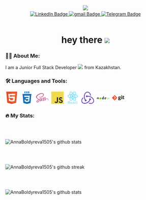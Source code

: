 <div id="header" align="center">
  <img src="https://media0.giphy.com/media/paTz7UZbPfTZFRYnnB/giphy.gif" width="150"/>
</div>

<div id="badges" align="center">
  <a href="https://www.linkedin.com/in/anna-boldyreva-618aa1104/" target="_blank">
    <img src="https://img.shields.io/badge/LinkedIn-blue?style=for-the-badge&logo=linkedin&logoColor=white" alt="LinkedIn Badge"/>
  </a>
  <a href="mailto:hannabl1988@gmail.com" target="_blank">
    <img src="https://img.shields.io/badge/gmail-red?style=for-the-badge&logo=gmail&logoColor=white" alt="gmail Badge"/>
  </a>
  <a href="https://t.me/Anya_Boldyreva" target="_blank">
    <img src="https://img.shields.io/badge/Telegram-blue?style=for-the-badge&logo=telegram&logoColor=white" alt="Telegram Badge"/>
  </a>

</div>
<div align="center">
<img src="https://komarev.com/ghpvc/?username=AnnaBoldyreva1505&style=flat-square&color=blue" alt=""/>
</div>

<h1 align="center">
  hey there
  <img src="https://media.giphy.com/media/hvRJCLFzcasrR4ia7z/giphy.gif" width="30px"/>
</h1>

### :woman_technologist: About Me:
I am a Junior Full Stack Developer <img src="https://media.giphy.com/media/WUlplcMpOCEmTGBtBW/giphy.gif" width="30"> from Kazakhstan.

### :hammer_and_wrench: Languages and Tools:
<div>
  <img src="https://github.com/devicons/devicon/blob/master/icons/html5/html5-original.svg" title="HTML5" alt="HTML" width="40" height="40"/>&nbsp;
  <img src="https://github.com/devicons/devicon/blob/master/icons/css3/css3-plain-wordmark.svg"  title="CSS3" alt="CSS" width="40" height="40"/>&nbsp;
  <img src="https://github.com/devicons/devicon/blob/master/icons/sass/sass-original.svg"  title="SASS" alt="SASS" width="40" height="40"/>&nbsp;
  <img src="https://github.com/devicons/devicon/blob/master/icons/javascript/javascript-original.svg" title="JavaScript" alt="JavaScript" width="40" height="40"/>&nbsp;
  <img src="https://github.com/devicons/devicon/blob/master/icons/react/react-original-wordmark.svg" title="React" alt="React" width="40" height="40"/>&nbsp;
  <img src="https://github.com/devicons/devicon/blob/master/icons/redux/redux-original.svg" title="Redux" alt="Redux " width="40" height="40"/>&nbsp;
  <img src="https://github.com/devicons/devicon/blob/master/icons/nodejs/nodejs-original-wordmark.svg" title="NodeJS" alt="NodeJS" width="40" height="40"/>&nbsp;
  <img src="https://github.com/devicons/devicon/blob/master/icons/git/git-original-wordmark.svg" title="Git" **alt="Git" width="40" height="40"/>
</div>

### :fire: My Stats:
<!-- [![GitHub Streak](http://github-readme-streak-stats.herokuapp.com?user=AnnaBoldyreva1505&theme=dark&background=000000)](https://git.io/streak-stats)

[![Top Langs](https://github-readme-stats.vercel.app/api/top-langs/?username=AnnaBoldyreva1505&layout=compact&theme=vision-friendly-dark)](https://github.com/anuraghazra/github-readme-stats) -->



<div>

  <br></br>

  ![AnnaBoldyreva1505's github stats](https://github-readme-stats.vercel.app/api/top-langs/?username=AnnaBoldyreva1505&theme=radical)
  
  <br></br>

  ![AnnaBoldyreva1505's github streak](https://github-readme-streak-stats.herokuapp.com/?user=AnnaBoldyreva1505&theme=radical)
  
  <br></br>

  ![AnnaBoldyreva1505's github
  stats](https://github-readme-stats.vercel.app/api?username=AnnaBoldyreva1505&show_icons=true&theme=radical&include_all_commits=true)


</div>





